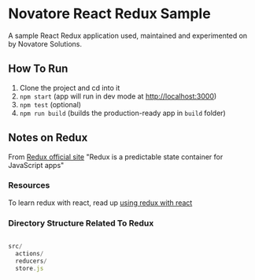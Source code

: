 # Novatore React Redux Sample

A sample React Redux application used, maintained and experimented on by Novatore Solutions.

## How To Run

1. Clone the project and cd into it
2. `npm start` (app will run in dev mode at [http://localhost:3000](http://localhost:3000))
3. `npm test` (optional)
4. `npm run build` (builds the production-ready app in `build` folder)

## Notes on Redux 

From [Redux official site](http://redux.js.org/) "Redux is a predictable state container for JavaScript apps"

### Resources
To learn redux with react, read up [using redux with react](http://redux.js.org/docs/basics/UsageWithReact.html)

### Directory Structure Related To Redux

```js

src/
  actions/
  reducers/
  store.js

```
